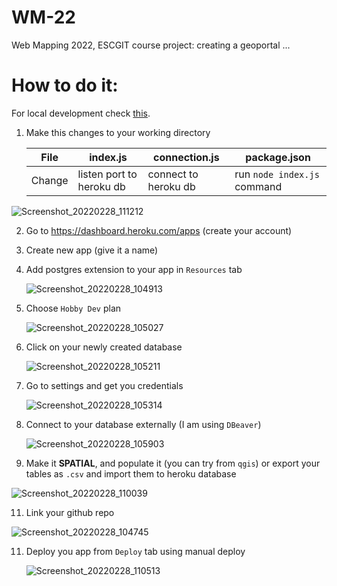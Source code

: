 # WM-22

Web Mapping 2022, ESCGIT course project: creating a geoportal ...

# How to do it:

For local development check [this](https://github.com/ayoubft/demo-postgis-nodejs).

1. Make this changes to your working directory

   | File   | index.js                 | connection.js        | package.json                |
   | ------ | ------------------------ | -------------------- | --------------------------- |
   | Change | listen port to heroku db | connect to heroku db | run `node index.js` command |

![Screenshot_20220228_111212](https://user-images.githubusercontent.com/63267601/155964971-03719199-f869-4aba-90ce-efb85c33b7b7.png)

2. Go to https://dashboard.heroku.com/apps (create your account)
3. Create new app (give it a name)
4. Add postgres extension to your app in `Resources` tab

   ![Screenshot_20220228_104913](https://user-images.githubusercontent.com/63267601/155961716-14fca10c-00db-4c7b-9570-71b66a3bcb02.png)

5. Choose `Hobby Dev` plan

   ![Screenshot_20220228_105027](https://user-images.githubusercontent.com/63267601/155961951-47187737-b58d-47e3-a081-2e1e320a2fe6.png)

6. Click on your newly created database

   ![Screenshot_20220228_105211](https://user-images.githubusercontent.com/63267601/155962220-dcafe7de-fd4c-4d44-a68a-b263406e0903.png)

7. Go to settings and get you credentials

   ![Screenshot_20220228_105314](https://user-images.githubusercontent.com/63267601/155962383-5a6e702c-7aee-4536-b3dd-4a84bea95205.png)

8. Connect to your database externally (I am using `DBeaver`)

   ![Screenshot_20220228_105903](https://user-images.githubusercontent.com/63267601/155963231-4351d83c-8016-4b7a-b74f-84895897defe.png)

9. Make it **SPATIAL**, and populate it (you can try from `qgis`) or export your tables as `.csv` and import them to heroku database

![Screenshot_20220228_110039](https://user-images.githubusercontent.com/63267601/155963433-d2f191ed-f059-4753-a943-2e8cd2377677.png)

11. Link your github repo

![Screenshot_20220228_104745](https://user-images.githubusercontent.com/63267601/155961512-2467c310-294c-4697-8a70-6747183fa334.png)

11. Deploy you app from `Deploy` tab using manual deploy

    ![Screenshot_20220228_110513](https://user-images.githubusercontent.com/63267601/155964152-68f9bc5a-4917-4d76-81a8-bd0464bb6535.png)
